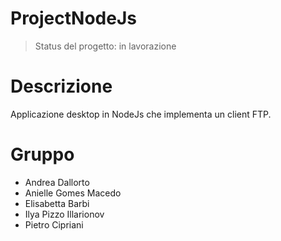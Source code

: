 # ProjectNodeJs

> Status del progetto: in lavorazione

# Descrizione

Applicazione desktop in NodeJs che implementa un client FTP.

# Gruppo

- Andrea Dallorto
- Anielle Gomes Macedo
- Elisabetta Barbi
- Ilya Pizzo Illarionov
- Pietro Cipriani
